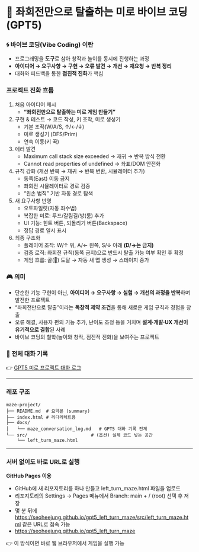 # 🧩 좌회전만으로 탈출하는 미로 바이브 코딩 (GPT5)

### 🌀 바이브 코딩(Vibe Coding) 이란
- 프로그래밍을 **도구**로 삼아 창작과 놀이를 동시에 진행하는 과정
- **아이디어 → 요구사항 → 구현 → 오류 발견 → 개선 → 재요청 → 반복 정리**
- 대화와 피드백을 통한 **점진적 진화**가 핵심

### 프로젝트 진화 흐름
1. 처음 아이디어 제시
   - **“좌회전만으로 탈출하는 미로 게임 만들기”**
2. 구현 & 테스트 → 코드 작성, 키 조작, 미로 생성기
    - 기본 조작(W/A/S, ↑/←/↓)
    - 미로 생성기 (DFS/Prim)
    - 연속 이동(키 꾹)
3. 에러 발견
    - Maximum call stack size exceeded → 재귀 → 반복 방식 전환
    - Cannot read properties of undefined → 좌표/DOM 안전화
4. 규칙 강화 (개선 반복 → 재귀 → 반복 변환, 시뮬레이터 추가)
    - 동쪽(East) 이동 금지
    - 좌회전 시뮬레이터로 경로 검증
    - “왼손 법칙” 기반 자동 경로 탐색
5. 새 요구사항 반영
    - 오토파일럿(자동 좌수법)
    - 복잡한 미로: 루프/갈림길/방(룸) 추가
    - UI 기능: 힌트 버튼, 되돌리기 버튼(Backspace)
    - 정답 경로 일시 표시
6. 최종 구조화
    - 플레이어 조작: W/↑ 위, A/← 왼쪽, S/↓ 아래 **(D/→는 금지)**
    - 검증 로직: 좌회전 규칙(동쪽 금지)으로 반드시 탈출 가능 여부 확인 후 확정
    - 게임 흐름: 골(🥅) 도달 → 자동 새 맵 생성 → 스테이지 증가

### 🎮 의미
- 단순한 기능 구현이 아닌, **아이디어 → 요구사항 → 실험 → 개선의 과정을 반복**하며 발전한 프로젝트
- “좌회전만으로 탈출”이라는 **독창적 제약 조건**을 통해 새로운 게임 규칙과 경험을 창출
- 오류 해결, 사용자 편의 기능 추가, 난이도 조정 등을 거치며 **설계·개발·UX 개선이 유기적으로 결합**된 사례
- 바이브 코딩의 철학(놀이와 창작, 점진적 진화)을 보여주는 프로젝트

### 📎 전체 대화 기록
👉 [GPT5 미로 프로젝트 대화 로그](.docs/maze_conversation.md)

---
### 레포 구조
```
maze-project/
├── README.md  # 요약본 (summary)
├── index.html # 리다리렉트용
├── docs/
│   └── maze_conversation_log.md   # GPT5 대화 기록 전체
└── src/                        # (옵션) 실제 코드 넣는 공간
    └── left_turn_maze.html
```

---
### 서버 없이도 바로 URL로 실행
**GitHub Pages 이용**
- GitHub에 새 리포지토리를 하나 만들고 left_turn_maze.html 파일을 업로드
- 리포지토리의 Settings → Pages 메뉴에서 Branch: main + / (root) 선택 후 저장
- 몇 분 뒤에 https://seoheejung.github.io/gpt5_left_turn_maze/src/left_turn_maze.html 같은 URL로 접속 가능
- https://seoheejung.github.io/gpt5_left_turn_maze

👉 이 방식이면 바로 웹 브라우저에서 게임을 실행 가능